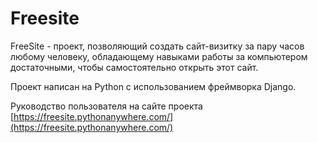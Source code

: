 # Freesite
FreeSite - проект, позволяющий создать сайт-визитку за пару часов любому человеку, обладающему навыками работы за компьютером достаточными, чтобы самостоятельно открыть этот сайт.

Проект написан на Python с использованием фреймворка Django.

Руководство пользователя на сайте проекта  [https://freesite.pythonanywhere.com/](https://freesite.pythonanywhere.com/)

